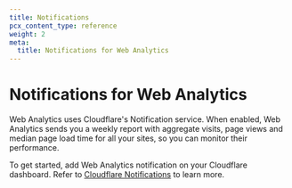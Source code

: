 ```yaml
---
title: Notifications
pcx_content_type: reference
weight: 2
meta:
  title: Notifications for Web Analytics
---
```


# Notifications for Web Analytics

Web Analytics uses Cloudflare's Notification service. When enabled, Web Analytics sends you a weekly report with aggregate visits, page views and median page load time for all your sites, so you can monitor their performance.

To get started, add Web Analytics notification on your Cloudflare dashboard. Refer to [Cloudflare Notifications](/fundamentals/notifications/) to learn more.